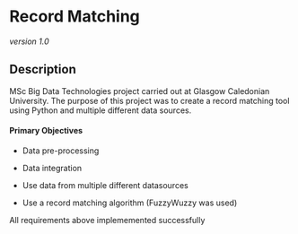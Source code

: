 # Record Matching

*version 1.0*

## Description

MSc Big Data Technologies project carried out at Glasgow Caledonian University. The purpose of this project was to create a record matching tool using Python and multiple different data sources.

#### Primary Objectives

- Data pre-processing

- Data integration

- Use data from multiple different datasources

- Use a record matching algorithm (FuzzyWuzzy was used)

All requirements above implememented successfully

